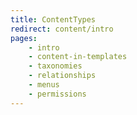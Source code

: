 ```yaml
---
title: ContentTypes
redirect: content/intro
pages:
    - intro
    - content-in-templates
    - taxonomies
    - relationships
    - menus
    - permissions
---
```

